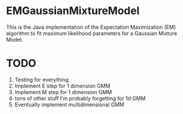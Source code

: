 # EMGaussianMixtureModel
This is the Java implementation of the Expectation Maximization (EM) algorithm to fit maximum likelihood parameters for a Gaussian Mixture Model.

# TODO
1) Testing for everything
2) Implement E step for 1 dimension GMM
3) Implement M step for 1 dimension GMM
4) tons of other stuff I'm probably forgetting for 1d GMM
5) Eventually implement multidimensional GMM
